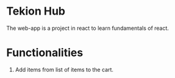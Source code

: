 # Tekion Hub

The web-app is a project in react to learn fundamentals of react.

# Functionalities

1. Add items from list of items to the cart.
